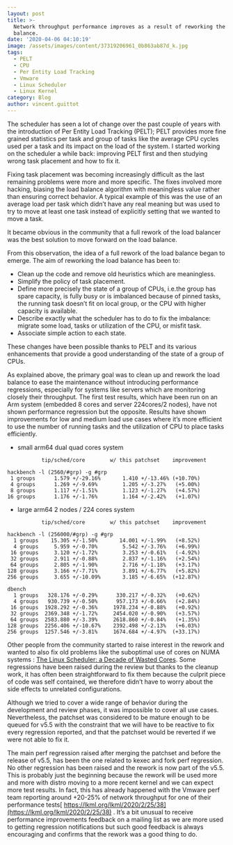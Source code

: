 ```yaml
---
layout: post
title: >-
  Network throughput performance improves as a result of reworking the load
  balance.
date: '2020-04-06 04:10:19'
image: /assets/images/content/37319206961_0b863ab87d_k.jpg
tags:
  - PELT
  - CPU
  - Per Entity Load Tracking
  - Vmware
  - Linux Scheduler
  - Linux Kernel
category: Blog
author: vincent.guittot
---
```

The scheduler has seen a lot of change over the past couple of years with the introduction of Per Entity Load Tracking (PELT); PELT provides more fine grained statistics per task and group of tasks like the average CPU cycles used per a task and its impact on the load of the system. I started working on the scheduler a while back: improving PELT first and then studying wrong task placement and how to fix it.

Fixing task placement was becoming increasingly difficult as the last remaining problems were more and more specific. The fixes involved more hacking, biasing the load balance algorithm with meaningless value rather than ensuring correct behavior. A typical example of this was the use of an average load per task which didn’t have any real meaning but was used to try to move at least one task instead of explicitly setting that we wanted to move a task.

It became obvious in the community that a full rework of the load balancer was the best solution to move forward on the load balance.

From this observation, the idea of a full rework of the load balance began to emerge. The aim of reworking the load balance has been to:

- Clean up the code and remove old heuristics which are meaningless.
- Simplify the policy of task placement.
- Define more precisely the state of a group of CPUs, i.e.the group has spare capacity, is fully busy or is imbalanced because of pinned tasks, the running task doesn’t fit on local group, or the CPU with higher capacity is available.
- Describe exactly what the scheduler has to do to fix the imbalance: migrate some load, tasks or utilization of the CPU, or misfit task.
- Associate simple action to each state.

These changes have been possible thanks to PELT and its various enhancements that provide a good understanding of the state of a group of CPUs.

As explained above, the primary goal was to clean up and rework the load balance to ease the maintenance without introducing performance regressions, especially for systems like servers which are monitoring closely their throughput. The first test results, which have been run on an Arm system (embedded 8 cores and server 224cores/2 nodes), have not shown performance regression but the opposite. Results have shown improvements for low and medium load use cases where it’s more efficient to use the number of running tasks and the utilization of CPU to place tasks efficiently.

- small arm64 dual quad cores system

```
           tip/sched/core        w/ this patchset    improvement

hackbench -l (2560/#grp) -g #grp
 1 groups      1.579 +/-29.16%       1.410 +/-13.46% (+10.70%)
 4 groups      1.269 +/-9.69%        1.205 +/-3.27%   (+5.00%)
 8 groups      1.117 +/-1.51%        1.123 +/-1.27%   (+4.57%)
16 groups      1.176 +/-1.76%        1.164 +/-2.42%   (+1.07%)

```
- large arm64 2 nodes / 224 cores system

```
           tip/sched/core        w/ this patchset    improvement

hackbench -l (256000/#grp) -g #grp
  1 groups    15.305 +/-1.50%       14.001 +/-1.99%   (+8.52%)
  4 groups     5.959 +/-0.70%        5.542 +/-3.76%   (+6.99%)
 16 groups     3.120 +/-1.72%        3.253 +/-0.61%   (-4.92%)
 32 groups     2.911 +/-0.88%        2.837 +/-1.16%   (+2.54%)
 64 groups     2.805 +/-1.90%        2.716 +/-1.18%   (+3.17%)
128 groups     3.166 +/-7.71%        3.891 +/-6.77%   (+5.82%)
256 groups     3.655 +/-10.09%       3.185 +/-6.65%  (+12.87%)

dbench
  1 groups   328.176 +/-0.29%      330.217 +/-0.32%   (+0.62%)
  4 groups   930.739 +/-0.50%      957.173 +/-0.66%   (+2.84%)
 16 groups  1928.292 +/-0.36%     1978.234 +/-0.88%   (+0.92%)
 32 groups  2369.348 +/-1.72%     2454.020 +/-0.90%   (+3.57%)
 64 groups  2583.880 +/-3.39%     2618.860 +/-0.84%   (+1.35%)
128 groups  2256.406 +/-10.67%    2392.498 +/-2.13%   (+6.03%)
256 groups  1257.546 +/-3.81%     1674.684 +/-4.97%  (+33.17%)

```

Other people from the community started to raise interest in the rework and wanted to also fix old problems like the suboptimal use of cores on NUMA systems : [The Linux Scheduler: a Decade of Wasted Cores](https://www.ece.ubc.ca/~sasha/papers/eurosys16-final29.pdf). Some regressions have been raised during the review but thanks to the cleanup work, it has often been straightforward to fix them because the culprit piece of code was self contained, we therefore didn’t have to worry about the side effects to unrelated configurations.

Although we tried to cover a wide range of behavior during the development and review phases, it was impossible to cover all use cases. Nevertheless, the patchset was considered to be mature enough to be queued for v5.5 with the constraint that we will have to be reactive to fix every regression reported, and that the patchset would be reverted if we were not able to fix it.

The main perf regression raised after merging the patchset and before the release of v5.5, has been the one related to kexec and fork perf regression.  No other regression has been raised and the rework is now part of the v5.5. This is probably just the beginning because the rework will be used more and more with distro moving to a more recent kernel and we can expect more test results. In fact, this has already happened with the Vmware perf team reporting around +20-25% of network throughput for one of their performance tests[ https://lkml.org/lkml/2020/2/25/38](https://lkml.org/lkml/2020/2/25/38) .  It’s a bit unusual to receive performance improvements feedback on a mailing list as we are more used to getting regression notifications but such good feedback is always encouraging and confirms that the rework was a good thing to do.
